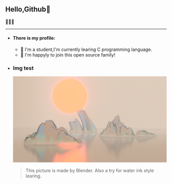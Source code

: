 ## Hello,Github👋
🫡🫡🫡
***
- #### There is my profile:   
    - 🌱  I'm a student,I'm currently learing C programming language.   
    -  🥰 I'm happyly to join this open source family!
  
- ### Img test
  ![This is a picture](/img/4.png)
  >This picture is  made by Blender.
  >Also a try for water ink style learing.

<!--
**skyloved1/skyloved1** is a ✨ _special_ ✨ repository because its `README.md` (this file) appears on your GitHub profile.

Here are some ideas to get you started:

- 🔭 I’m currently working on ...
- 🌱 I’m currently learning ...
- 👯 I’m looking to collaborate on ...
- 🤔 I’m looking for help with ...
- 💬 Ask me about ...
- 📫 How to reach me: ...
- 😄 Pronouns: ...
- ⚡ Fun fact: ...
-->
